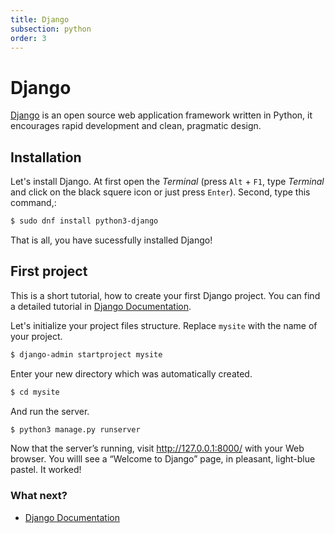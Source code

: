 ```yaml
---
title: Django
subsection: python
order: 3
---
```


# Django
[Django](https://www.djangoproject.com/) is an open source web application framework written in Python, it encourages rapid development and clean, pragmatic design.

## Installation
Let's install Django. At first open the _Terminal_ (press `Alt` + `F1`, type _Terminal_ and click on the black squere icon or just press `Enter`). Second, type this command,:

```bash
$ sudo dnf install python3-django
```

That is all, you have sucessfully installed Django!

## First project

This is a short tutorial, how to create your first Django project. You can find a detailed tutorial in [Django Documentation](https://docs.djangoproject.com/en/1.10/intro/tutorial01/).

Let's initialize your project files structure. Replace `mysite` with the name of your project.
```bash
$ django-admin startproject mysite
```

Enter your new directory which was automatically created.
```bash
$ cd mysite
```

And run the server.
```bash
$ python3 manage.py runserver
```

Now that the server’s running, visit http://127.0.0.1:8000/ with your Web browser. You willl see a “Welcome to Django” page, in pleasant, light-blue pastel. It worked!

### What next?

 * [Django Documentation](https://docs.djangoproject.com/)
 